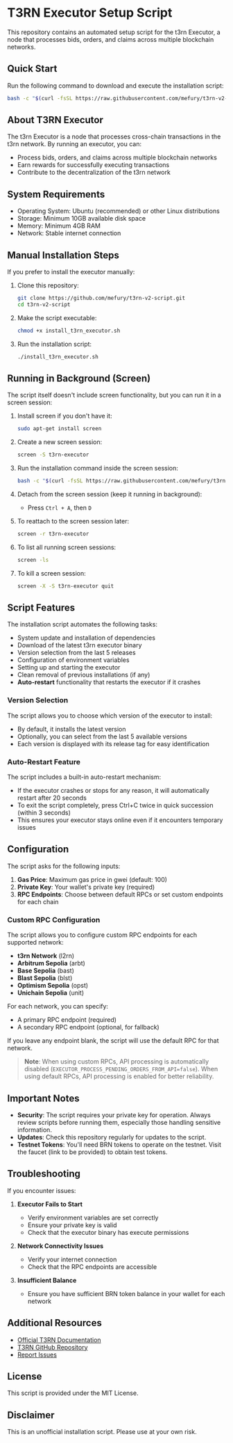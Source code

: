 # T3RN Executor Setup Script

This repository contains an automated setup script for the t3rn Executor, a node that processes bids, orders, and claims across multiple blockchain networks.

## Quick Start

Run the following command to download and execute the installation script:

```bash
bash -c "$(curl -fsSL https://raw.githubusercontent.com/mefury/t3rn-v2-script/main/install_t3rn_executor.sh)"
```

## About T3RN Executor

The t3rn Executor is a node that processes cross-chain transactions in the t3rn network. By running an executor, you can:

- Process bids, orders, and claims across multiple blockchain networks
- Earn rewards for successfully executing transactions
- Contribute to the decentralization of the t3rn network

## System Requirements

- Operating System: Ubuntu (recommended) or other Linux distributions
- Storage: Minimum 10GB available disk space
- Memory: Minimum 4GB RAM
- Network: Stable internet connection

## Manual Installation Steps

If you prefer to install the executor manually:

1. Clone this repository:
   ```bash
   git clone https://github.com/mefury/t3rn-v2-script.git
   cd t3rn-v2-script
   ```

2. Make the script executable:
   ```bash
   chmod +x install_t3rn_executor.sh
   ```

3. Run the installation script:
   ```bash
   ./install_t3rn_executor.sh
   ```

## Running in Background (Screen)

The script itself doesn't include screen functionality, but you can run it in a screen session:

1. Install screen if you don't have it:
   ```bash
   sudo apt-get install screen
   ```

2. Create a new screen session:
   ```bash
   screen -S t3rn-executor
   ```

3. Run the installation command inside the screen session:
   ```bash
   bash -c "$(curl -fsSL https://raw.githubusercontent.com/mefury/t3rn-v2-script/main/install_t3rn_executor.sh)"
   ```

4. Detach from the screen session (keep it running in background):
   - Press `Ctrl + A`, then `D`

5. To reattach to the screen session later:
   ```bash
   screen -r t3rn-executor
   ```

6. To list all running screen sessions:
   ```bash
   screen -ls
   ```

7. To kill a screen session:
   ```bash
   screen -X -S t3rn-executor quit
   ```

## Script Features

The installation script automates the following tasks:

- System update and installation of dependencies
- Download of the latest t3rn executor binary
- Version selection from the last 5 releases
- Configuration of environment variables
- Setting up and starting the executor
- Clean removal of previous installations (if any)
- **Auto-restart** functionality that restarts the executor if it crashes

### Version Selection

The script allows you to choose which version of the executor to install:
- By default, it installs the latest version
- Optionally, you can select from the last 5 available versions
- Each version is displayed with its release tag for easy identification

### Auto-Restart Feature

The script includes a built-in auto-restart mechanism:

- If the executor crashes or stops for any reason, it will automatically restart after 20 seconds
- To exit the script completely, press Ctrl+C twice in quick succession (within 3 seconds)
- This ensures your executor stays online even if it encounters temporary issues

## Configuration

The script asks for the following inputs:

1. **Gas Price**: Maximum gas price in gwei (default: 100)
2. **Private Key**: Your wallet's private key (required)
3. **RPC Endpoints**: Choose between default RPCs or set custom endpoints for each chain

### Custom RPC Configuration

The script allows you to configure custom RPC endpoints for each supported network:

- **t3rn Network** (l2rn)
- **Arbitrum Sepolia** (arbt)
- **Base Sepolia** (bast)
- **Blast Sepolia** (blst)
- **Optimism Sepolia** (opst)
- **Unichain Sepolia** (unit)

For each network, you can specify:
- A primary RPC endpoint (required)
- A secondary RPC endpoint (optional, for fallback)

If you leave any endpoint blank, the script will use the default RPC for that network.

> **Note**: When using custom RPCs, API processing is automatically disabled (`EXECUTOR_PROCESS_PENDING_ORDERS_FROM_API=false`). When using default RPCs, API processing is enabled for better reliability.

## Important Notes

- **Security**: The script requires your private key for operation. Always review scripts before running them, especially those handling sensitive information.
- **Updates**: Check this repository regularly for updates to the script.
- **Testnet Tokens**: You'll need BRN tokens to operate on the testnet. Visit the faucet (link to be provided) to obtain test tokens.

## Troubleshooting

If you encounter issues:

1. **Executor Fails to Start**
   - Verify environment variables are set correctly
   - Ensure your private key is valid
   - Check that the executor binary has execute permissions

2. **Network Connectivity Issues**
   - Verify your internet connection
   - Check that the RPC endpoints are accessible

3. **Insufficient Balance**
   - Ensure you have sufficient BRN token balance in your wallet for each network

## Additional Resources

- [Official T3RN Documentation](https://docs.t3rn.io/)
- [T3RN GitHub Repository](https://github.com/t3rn/executor-release)
- [Report Issues](https://github.com/mefury/t3rn-v2-script/issues)

## License

This script is provided under the MIT License.

## Disclaimer

This is an unofficial installation script. Please use at your own risk.